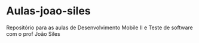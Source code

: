 # Aulas-joao-siles
Repositório para as aulas de Desenvolvimento Mobile II e Teste de software com o prof João Siles
